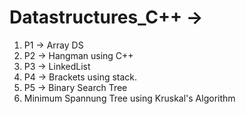 # Datastructures_C++ -> 
1. P1 -> Array DS
2. P2 -> Hangman using C++
3. P3 -> LinkedList
4. P4 -> Brackets using stack. 
5. P5 -> Binary Search Tree
1. Minimum Spannung Tree using Kruskal's Algorithm
